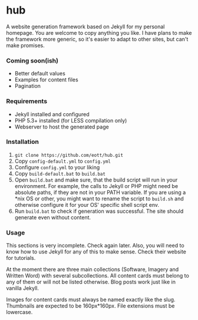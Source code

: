 # hub
A website generation framework based on Jekyll for my personal homepage. You are welcome to copy anything you like.
I have plans to make the framework more generic, so it's easier to adapt to other sites, but can't make promises.

### Coming soon(ish)
* Better default values
* Examples for content files
* Pagination

### Requirements
* Jekyll installed and configured
* PHP 5.3+ installed (for LESS compilation only)
* Webserver to host the generated page

### Installation
1. ```git clone https://github.com/eott/hub.git```
2. Copy ```config-default.yml``` to ```config.yml```
3. Configure ```config.yml``` to your liking
4. Copy ```build-default.bat``` to ```build.bat```
5. Open ```build.bat``` and make sure, that the build script will run in your environment. For example, the calls
to Jekyll or PHP might need be absolute paths, if they are not in your PATH variable. If you are using a *nix OS or other,
you might want to rename the script to ```build.sh``` and otherwise configure it for your OS' specific shell script env.
6. Run ```build.bat``` to check if generation was successful. The site should generate even without content.

### Usage
This sections is very incomplete. Check again later. Also, you will need to know how to use Jekyll for any of this
to make sense. Check their website for tutorials.

At the moment there are three main collections (Software, Imagery and Written Word) with several subcollections. All content
cards must belong to any of them or will not be listed otherwise. Blog posts work just like in vanilla Jekyll.

Images for content cards must always be named exactly like the slug. Thumbnails are expected to be 160px*160px. File extensions
must be lowercase.
